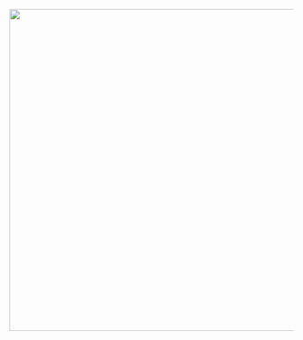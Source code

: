 <p><a class="imgpopup" href="/sites/default/files/payment%20gateways.jpg"><img src="/sites/default/files/payment%20gateways.jpg width="940" height="571" /></a></p> 